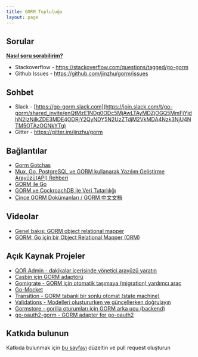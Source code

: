 ```yaml
---
title: GORM Topluluğu
layout: page
---
```

## Sorular

**[Nasıl soru sorabilirim?](https://stackoverflow.com/help/how-to-ask)**

* Stackoverflow - <https://stackoverflow.com/questions/tagged/go-gorm>
* Github Issues - <https://github.com/jinzhu/gorm/issues>

## Sohbet

* Slack - [https://go-gorm.slack.com](https://join.slack.com/t/go-gorm/shared_invite/enQtMzE1NDg0ODc5MjAwLTAyMDZjOGQ5MmFjYjdhN2IzNjlkZDE3MDE4ODRjY2QyNDY5N2UzZTdjM2VkMDA4Nzk3NjU4NTM5OTAzOGNkYTg)
* Gitter - <https://gitter.im/jinzhu/gorm>

## Bağlantılar

* [Gorm Gotchas](https://blog.depado.eu/post/gorm-gotchas)
* [Mux, Go, PostgreSQL ve GORM kullanarak Yazılım Geliştirme Arayüzü(API) Rehberi](https://dev.to/aspittel/how-i-built-an-api-with-mux-go-postgresql-and-gorm-5ah8)
* [GORM ile Go](http://mindbowser.com/golang-go-with-gorm-2/)
* [GORM ve CockroachDB ile Veri Tutarlılığı](http://callistaenterprise.se/blogg/teknik/2018/02/14/go-blog-series-part13/)
* [Çince GORM Dokümanları / GORM 中文文档](https://jasperxu.github.io/gorm-zh/)

## Videolar

* [Genel bakış: GORM object relational mapper](https://www.youtube.com/watch?v=nVD9acHituc)
* [GORM: Go için bir Object Relational Mapper (ORM)](https://www.pluralsight.com/courses/gorm-go-object-relational-mapper)

## Açık Kaynak Projeler

* [QOR Admin - dakikalar içerisinde yönetici arayüzü yaratın](http://getqor.com)
* [Casbin için GORM adaptörü](https://github.com/casbin/gorm-adapter)
* [Gomigrate - GORM için otomatik taşımaya (migration) yardımcı araç](https://github.com/go-gormigrate/gormigrate)
* [Go-Mocket](https://github.com/Selvatico/go-mocket)
* [Transition - GORM tabanlı bir sonlu otomat (state machine)](https://github.com/qor/transition)
* [Validations - Modelleri oluştururken ve güncellerken doğrulayın](https://github.com/qor/validations)
* [Gormstore - gorilla oturumları için GORM arka ucu (backend)](https://github.com/wader/gormstore)
* [go-oauth2-gorm - GORM adapter for go-oauth2](https://github.com/techknowlogick/go-oauth2-gorm)

## Katkıda bulunun

Katkıda bulunmak için [bu sayfayı](https://github.com/jinzhu/gorm.io/edit/master/pages/community.md) düzeltin ve pull request oluşturun